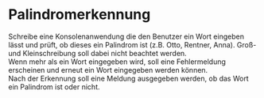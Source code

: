 # Palindromerkennung

Schreibe eine Konsolenanwendung die den Benutzer ein Wort eingeben lässt und prüft, ob dieses ein Palindrom ist (z.B. Otto, Rentner, Anna).
 Groß- und Kleinschreibung soll dabei nicht beachtet werden.<br/>
Wenn mehr als ein Wort eingegeben wird, soll eine Fehlermeldung erscheinen und erneut ein Wort eingegeben werden können.<br/>
Nach der Erkennung soll eine Meldung ausgegeben werden, ob das Wort ein Palindrom ist oder nicht.
